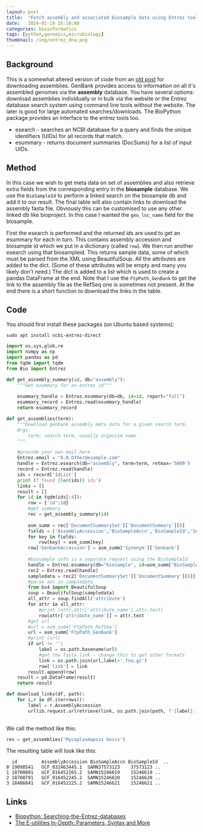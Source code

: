 ```yaml
---
layout: post
title:  "Fetch assembly and associated biosample data using Entrez tools in Python"
date:   2024-01-19 16:10:00
categories: bioinformatics
tags: [python,genomics,microbiology]
thumbnail: /img/entrez_dna.png
---
```


## Background

This is a somewhat altered version of code from an [old post](/bioinformatics/assemblies-genbank-python) for downloading assemblies. GenBank provides access to information on all it's assembled genomes via the **assembly** database. You have several options: download assemblies individually or in bulk via the website or the Entrez database search system using command line tools without the website. The later is good for large automated searches/downloads. The BioPython package provides an interface to the entrez tools too. 

* esearch - searches an NCBI database for a query and finds the unique identifiers (UIDs) for all records that match.
* esummary - returns document summaries (DocSums) for a list of input UIDs.

## Method

In this case we wish to get meta data on set of assemblies and also retrieve extra fields from the corresponding entry in the **biosample** database. We use the `BioSampleId` to perform a linked search on the biosample db and add it to our result. The final table will also contain links to download the assembly fasta file. Obviously this can be customised to use any other linked db like bioproject. In this case I wanted the `geo_loc_name` field for the biosample.

First the esearch is performed and the returned ids are used to get an esummary for each in turn. This contains assembly accession and biosample id which we put in a dictionary (called `row`). We then run another esearch using that biosampleid. This returns sample data, some of which must be parsed from the XML using BeautifulSoup. All the attributes are added to the dict. (Some of these attributes will be empty and many you likely don't need.) The dict is added to a list which is used to create a pandas DataFrame at the end. Note that I use the `FtpPath_GenBank` to get the link to the assembly file as the RefSeq one is sometimes not present. At the end there is a short function to download the links in the table.

## Code

You should first install these packages (on Ubuntu based systems):

```
sudo apt install ncbi-entrez-direct
```

```python
import os,sys,glob,re
import numpy as np
import pandas as pd
from tqdm import tqdm
from Bio import Entrez

def get_assembly_summary(id, db="assembly"):
    """Get esummary for an entrez id"""
    
    esummary_handle = Entrez.esummary(db=db, id=id, report="full")
    esummary_record = Entrez.read(esummary_handle)
    return esummary_record

def get_assemblies(term):
    """Download genbank assembly meta data for a given search term.
    Args:
        term: search term, usually organism name        
    """

    #provide your own mail here
    Entrez.email = "A.N.Other@example.com"
    handle = Entrez.esearch(db="assembly", term=term, retmax='5000')
    record = Entrez.read(handle)
    ids = record['IdList']
    print (f'found {len(ids)} ids')
    links = []
    result = []
    for id in tqdm(ids[:4]):
        row = {'id':id}
        #get summary
        rec = get_assembly_summary(id)
        
        asm_summ = rec['DocumentSummarySet']['DocumentSummary'][0]       
        fields = ['AssemblyAccession','BioSampleAccn','BioSampleId','SubmitterOrganization']
        for key in fields:
            row[key] = asm_summ[key]
        row['GenbankAccession'] = asm_summ['Synonym']['Genbank']
        
        #biosample info is a separate request using the BioSampleId
        handle = Entrez.esummary(db="biosample", id=asm_summ['BioSampleId'], report="full")        
        rec2 = Entrez.read(handle)
        sampledata = rec2['DocumentSummarySet']['DocumentSummary'][0]['SampleData']
        #parse xml in sampledata
        from bs4 import BeautifulSoup
        soup = BeautifulSoup(sampledata)
        all_attr = soup.findAll('attribute')        
        for attr in all_attr:
            #print (attr,attr['attribute_name'],attr.text)
            row[attr['attribute_name']] = attr.text
        #get url
        #url = asm_summ['FtpPath_RefSeq']
        url = asm_summ['FtpPath_GenBank']
        #print (url)
        if url != '':           
            label = os.path.basename(url)
            #get the fasta link - change this to get other formats
            link = os.path.join(url,label+'.fna.gz')        
            row['link'] = link
        result.append(row)
    result = pd.DataFrame(result)
    return result

def download_links(df, path):
    for i,r in df.iterrows():
        label = r.AssemblyAccession
        urllib.request.urlretrieve(link, os.path.join(path, f'{label}.fna.gz'))
        
```

We call the method like this: 

```python
res = get_assemblies('Mycoplasmopsis bovis')
```

The resulting table will look like this:

```
  id         AssemblyAccession BioSampleAccn BioSampleId  ..
0 19098541   GCF_032463445.1  SAMN37573123    37573123 ..
1 18700801   GCF_016452265.2  SAMN15246619    15246619 ..
2 18700791   GCF_016452245.2  SAMN15246620    15246620 ..
3 18486841   GCF_016452225.2  SAMN15246621    15246621 ..
```

## Links

* [Biopython: Searching-the-Entrez-databases](https://biopython-tutorial.readthedocs.io/en/latest/notebooks/09%20-%20Accessing%20NCBIs%20Entrez%20databases.html#ESearch:-Searching-the-Entrez-databases)
* [The E-utilities In-Depth: Parameters, Syntax and More](https://www.ncbi.nlm.nih.gov/books/NBK25499/)